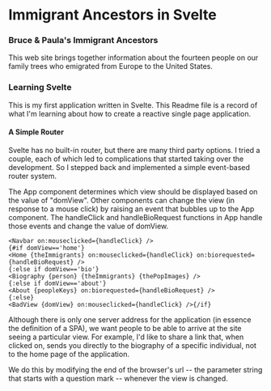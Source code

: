 # Immigrant Ancestors in Svelte

### Bruce & Paula's Immigrant Ancestors

This web site brings together information about the fourteen people on our family trees who emigrated from Europe to the United States. 

### Learning Svelte

This is my first application written in Svelte. This Readme file is a record of what I'm learning about how to create a reactive single page application.

#### A Simple Router

Svelte has no built-in router, but there are many third party options. I tried a couple, each of which led to complications that started taking over the development. So I stepped back and implemented a simple event-based router system.

The App component determines which view should be displayed based on the value of "domView". Other components can change the view (in response to a mouse click) by raising an event that bubbles up to the App component. The handleClick and handleBioRequest functions in App handle those events and change the value of domView.

```
<Navbar on:mouseclicked={handleClick} />
{#if domView=='home'}
<Home {theImmigrants} on:mouseclicked={handleClick} on:biorequested={handleBioRequest} />
{:else if domView=='bio'}
<Biography {person} {theImmigrants} {thePopImages} />
{:else if domView=='about'}
<About {peopleKeys} on:biorequested={handleBioRequest} />
{:else}
<BadView {domView} on:mouseclicked={handleClick} />{/if}
```

Although there is only one server address for the application (in essence the definition of a SPA), we want people to be able to arrive at the site seeing a particular view. For example, I'd like to share a link that, when clicked on, sends you directly to the biography of a specific individual, not to the home page of the application.

We do this by modifying the end of the browser's url -- the parameter string that starts with a question mark -- whenever the view is changed.

